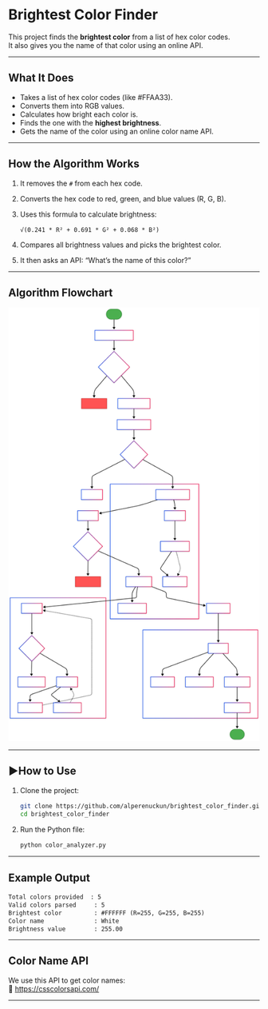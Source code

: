 
# Brightest Color Finder

This project finds the **brightest color** from a list of hex color codes.  
It also gives you the name of that color using an online API.

---

## What It Does

- Takes a list of hex color codes (like #FFAA33).
- Converts them into RGB values.
- Calculates how bright each color is.
- Finds the one with the **highest brightness**.
- Gets the name of the color using an online color name API.

---

## How the Algorithm Works

1. It removes the `#` from each hex code.
2. Converts the hex code to red, green, and blue values (R, G, B).
3. Uses this formula to calculate brightness:

   ```
   √(0.241 * R² + 0.691 * G² + 0.068 * B²)
   ```

4. Compares all brightness values and picks the brightest color.
5. It then asks an API: “What’s the name of this color?”

---

## Algorithm Flowchart

<img src="https://raw.githubusercontent.com/alperenuckun/brightest_color_finder/main/Algorithm%20Flowchart.svg" width="800"/>

---

## ▶How to Use

1. Clone the project:
   ```bash
   git clone https://github.com/alperenuckun/brightest_color_finder.git
   cd brightest_color_finder
   ```

2. Run the Python file:
   ```bash
   python color_analyzer.py
   ```

---

## Example Output

```
Total colors provided  : 5
Valid colors parsed     : 5
Brightest color         : #FFFFFF (R=255, G=255, B=255)
Color name              : White
Brightness value        : 255.00
```

---

## Color Name API

We use this API to get color names:  
🔗 https://csscolorsapi.com/

---

